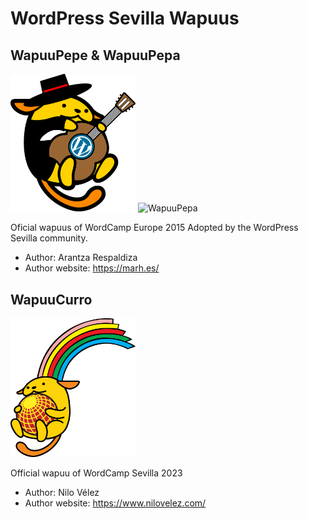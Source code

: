 # WordPress Sevilla Wapuus

## WapuuPepe & WapuuPepa

<img src="Pepe/WapuuPepe.png?raw=true" alt="WapuuPepe" width="200">
<img src="Pepe/WapuuPepa.png?raw=true" alt="WapuuPepa" width="200">

Oficial wapuus of WordCamp Europe 2015
Adopted by the WordPress Sevilla community.

* Author: Arantza Respaldiza
* Author website: https://marh.es/

## WapuuCurro

<img src="Curro/WapuuCurro.png?raw=true" alt="WapuuCurro" width="200">

Official wapuu of WordCamp Sevilla 2023

* Author: Nilo Vélez
* Author website: https://www.nilovelez.com/
